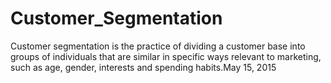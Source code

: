 # Customer_Segmentation
Customer segmentation is the practice of dividing a customer base into groups of individuals that are similar in specific ways relevant to marketing, such as age, gender, interests and spending habits.May 15, 2015
